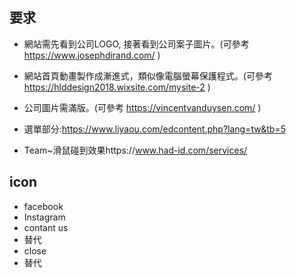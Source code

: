 ## 要求

+ 網站需先看到公司LOGO, 接著看到公司案子圖片。(可參考 https://www.josephdirand.com/ )

+ 網站首頁動畫製作成漸進式，類似像電腦螢幕保護程式。(可參考 https://hlddesign2018.wixsite.com/mysite-2 )

+ 公司圖片需滿版。(可參考 https://vincentvanduysen.com/ )

+ 選單部分:https://www.liyaou.com/edcontent.php?lang=tw&tb=5

+ Team~滑鼠碰到效果https://www.had-id.com/services/



## icon

+ facebook <i class="fab fa-facebook-f"></i>
+ Instagram <i class="fab fa-instagram"></i><i class="fab fa-youtube"></i>
+ contant us <i class="fal fa-map-marker-alt"></i><i class="fal fa-phone"></i><i class="fal fa-envelope"></i> <!-- 需收費 -->
+ 替代 <i class="fas fa-map-marker-alt"><i class="fas fa-phone"></i></i><i class="far fa-envelope"></i>
+ close <i class="fal fa-times"></i> <!-- 需收費 -->
+ 替代 <i class="fas fa-times"></i>
